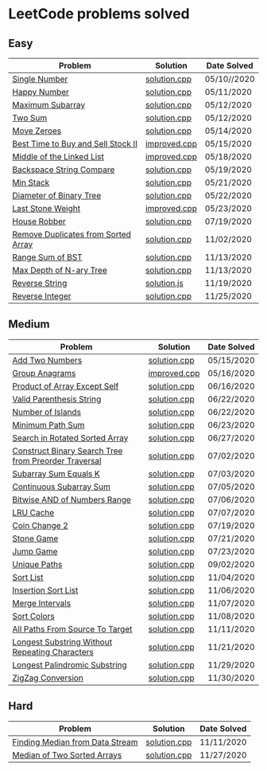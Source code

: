 # LeetCode problems solved

## Easy

| Problem                                                        | Solution                                | Date Solved |
| -------------------------------------------------------------- | --------------------------------------- | ----------- |
| [Single Number][singlenumber1]                                 | [solution.cpp][singlenumber3]           | 05/10//2020 |
| [Happy Number][happynumber1]                                   | [solution.cpp][happynumber3]            | 05/11/2020  |
| [Maximum Subarray][maxsubarray1]                               | [solution.cpp][maxsubarray3]            | 05/12/2020  |
| [Two Sum][twosum1]                                             | [solution.cpp][twosum2]                 | 05/12/2020  |
| [Move Zeroes][movezeroes1]                                     | [solution.cpp][movezeroes3]             | 05/14/2020  |
| [Best Time to Buy and Sell Stock II][buysellstocks1]           | [improved.cpp][buysellstocks3]          | 05/15/2020  |
| [Middle of the Linked List][middlell1]                         | [improved.cpp][middlell3]               | 05/18/2020  |
| [Backspace String Compare][stringcompare1]                     | [solution.cpp][stringcompare2]          | 05/19/2020  |
| [Min Stack][minstack1]                                         | [solution.cpp][minstack2]               | 05/21/2020  |
| [Diameter of Binary Tree][diameterbinarytree1]                 | [solution.cpp][diameterbinarytree2]     | 05/22/2020  |
| [Last Stone Weight][laststoneweight1]                          | [improved.cpp][laststoneweight3]        | 05/23/2020  |
| [House Robber][robber1]                                        | [solution.cpp][robber2]                 | 07/19/2020  |
| [Remove Duplicates from Sorted Array][duplicatefromsortedarr1] | [solution.cpp][duplicatefromsortedarr2] | 11/02/2020  |
| [Range Sum of BST][rangesumbst1]                               | [solution.cpp][rangesumbst2]            | 11/13/2020  |
| [Max Depth of N-ary Tree][maxdepthtree1]                       | [solution.cpp][maxdepthtree2]           | 11/13/2020  |
| [Reverse String][reverse_string1]                              | [solution.js][reverse_string2]          | 11/19/2020  |
| [Reverse Integer][reverse_int1]                                | [solution.cpp][reverse_int2]            | 11/25/2020  |

## Medium

| Problem                                                             | Solution                             | Date Solved |
| ------------------------------------------------------------------- | ------------------------------------ | ----------- |
| [Add Two Numbers][addtwonumbers1]                                   | [solution.cpp][addtwonumbers2]       | 05/15/2020  |
| [Group Anagrams][groupanagrams1]                                    | [improved.cpp][groupanagrams3]       | 05/16/2020  |
| [Product of Array Except Self][prodarray1]                          | [solution.cpp][prodarray2]           | 06/16/2020  |
| [Valid Parenthesis String][parenthesisstring1]                      | [solution.cpp][parenthesisstring2]   | 06/22/2020  |
| [Number of Islands][numberofislands1]                               | [solution.cpp][numberofislands2]     | 06/22/2020  |
| [Minimum Path Sum][minpathsum1]                                     | [solution.cpp][minpathsum2]          | 06/23/2020  |
| [Search in Rotated Sorted Array][rotatedarr1]                       | [solution.cpp][rotatedarr2]          | 06/27/2020  |
| [Construct Binary Search Tree from Preorder Traversal][bst1]        | [solution.cpp][bst2]                 | 07/02/2020  |
| [Subarray Sum Equals K][subarray1]                                  | [solution.cpp][subarray2]            | 07/03/2020  |
| [Continuous Subarray Sum][subarraysum1]                             | [solution.cpp][subarraysum2]         | 07/05/2020  |
| [Bitwise AND of Numbers Range][bitwiseand1]                         | [solution.cpp][bitwiseand2]          | 07/06/2020  |
| [LRU Cache][lrucache1]                                              | [solution.cpp][lrucache2]            | 07/07/2020  |
| [Coin Change 2][coinchange1]                                        | [solution.cpp][coinchange2]          | 07/19/2020  |
| [Stone Game][stonegame1]                                            | [solution.cpp][stonegame2]           | 07/21/2020  |
| [Jump Game][jumpgame1]                                              | [solution.cpp][jumpgame2]            | 07/23/2020  |
| [Unique Paths][uniquepaths1]                                        | [solution.cpp][uniquepaths2]         | 09/02/2020  |
| [Sort List][sortlist1]                                              | [solution.cpp][sortlist2]            | 11/04/2020  |
| [Insertion Sort List][insertionsortlist1]                           | [solution.cpp][insertionsortlist2]   | 11/06/2020  |
| [Merge Intervals][mergeintervals1]                                  | [solution.cpp][mergeintervals2]      | 11/07/2020  |
| [Sort Colors][sortcolors1]                                          | [solution.cpp][sortcolors2]          | 11/08/2020  |
| [All Paths From Source To Target][sourcetotarget1]                  | [solution.cpp][sourcetotarget2]      | 11/11/2020  |
| [Longest Substring Without Repeating Characters][substr_repeating1] | [solution.cpp][substr_repeating2]    | 11/21/2020  |
| [Longest Palindromic Substring][longest_palindromic1]               | [solution.cpp][longest_palindromic2] | 11/29/2020  |
| [ZigZag Conversion][zigzag_conversion1]                             | [solution.cpp][zigzag_conversion2]   | 11/30/2020  |

## Hard

| Problem                                           | Solution                           | Date Solved |
| ------------------------------------------------- | ---------------------------------- | ----------- |
| [Finding Median from Data Stream][streammedian1]  | [solution.cpp][streammedian2]      | 11/11/2020  |
| [Median of Two Sorted Arrays][median_two_arrays1] | [solution.cpp][median_two_arrays2] | 11/27/2020  |


[singlenumber1]: https://leetcode.com/problems/single-number/
[singlenumber2]: ./Easy/SingleNumber/solution.py
[singlenumber3]: ./Easy/SingleNumber/solution.cpp
[happynumber1]: https://leetcode.com/problems/happy-number/
[happynumber2]: ./Easy/HappyNumber/solution.py
[happynumber3]: ./Easy/HappyNumber/solution.cpp
[twosum1]: https://leetcode.com/problems/two-sum/
[twosum2]: ./Easy/TwoSum/solution.cpp
[maxsubarray1]: https://leetcode.com/problems/maximum-subarray/
[maxsubarray2]: ./Easy/MaxSubarray/solution.py
[maxsubarray3]: ./Easy/MaxSubarray/solution.cpp
[movezeroes1]: https://leetcode.com/problems/move-zeroes/
[movezeroes2]: ./Easy/MoveZeroes/solution.py
[movezeroes3]: ./Easy/MoveZeroes/solution.cpp
[addtwonumbers1]: https://leetcode.com/problems/add-two-numbers/
[addtwonumbers2]: ./Medium/AddTwoNumbers/solution.cpp
[buysellstocks1]: https://leetcode.com/problems/best-time-to-buy-and-sell-stock/
[buysellstocks2]: ./Easy/BuyAndSellStocks/solution.cpp
[buysellstocks3]: ./Easy/BuyAndSellStocks/improved.cpp
[groupanagrams1]: https://leetcode.com/problems/group-anagrams/
[groupanagrams2]: ./Medium/GroupAnagrams/solution.cpp
[groupanagrams3]: ./Medium/GroupAnagrams/improved.cpp
[middlell1]: https://leetcode.com/problems/middle-of-the-linked-list/
[middlell2]: ./Easy/MiddleOfLinkedList/solution.cpp
[middlell3]: ./Easy/MiddleOfLinkedList/improved.cpp
[stringcompare1]: https://leetcode.com/problems/backspace-string-compare/
[stringcompare2]: ./Easy/BackspaceStringCompare/solution.cpp
[minstack1]: https://leetcode.com/problems/min-stack/
[minstack2]: ./Easy/MinStack/solution.cpp
[diameterbinarytree1]: https://leetcode.com/problems/diameter-of-binary-tree/
[diameterbinarytree2]: ./Easy/DiameterOfBinaryTree/solution.cpp
[laststoneweight1]: https://leetcode.com/problems/last-stone-weight/
[laststoneweight2]: ./Easy/LastStoneWeight/solution.cpp
[laststoneweight3]: ./Easy/LastStoneWeight/improved.cpp
[prodarray1]: https://leetcode.com/problems/product-of-array-except-self/
[prodarray2]: ./Medium/ProductOfArrayExceptSelf/solution.cpp
[parenthesisstring1]: https://leetcode.com/problems/valid-parenthesis-string/
[parenthesisstring2]: ./Medium/ValidParenthesisString/solution.cpp
[numberofislands1]: https://leetcode.com/problems/number-of-islands/
[numberofislands2]: ./Medium/NumberOfIslands/solution.cpp
[minpathsum1]: https://leetcode.com/problems/minimum-path-sum/
[minpathsum2]: ./Medium/MinimumPathSum/solution.cpp
[rotatedarr1]: https://leetcode.com/problems/search-in-rotated-sorted-array/
[rotatedarr2]: ./Medium/SearchInRotatedSortedArray/solution.cpp
[bst1]: https://leetcode.com/problems/construct-binary-search-tree-from-preorder-traversal/
[bst2]: ./Medium/BinarySearchTree/solution.cpp
[subarray1]: https://leetcode.com/problems/subarray-sum-equals-k/
[subarray2]: ./Medium/SubarraySumEqualsK/solution.cpp
[subarraysum1]: https://leetcode.com/problems/continuous-subarray-sum/
[subarraysum2]: ./Medium/ContinousSubarraySum/solution.cpp
[bitwiseand1]: https://leetcode.com/problems/bitwise-and-of-numbers-range/
[bitwiseand2]: ./Medium/BitwiseAnd/solution.cpp
[lrucache1]: https://leetcode.com/problems/lru-cache/
[lrucache2]: ./Medium/LRUCache/solution.cpp
[robber1]: https://leetcode.com/problems/house-robber/
[robber2]: ./Easy/HouseRobber/solution.cpp
[coinchange1]: https://leetcode.com/problems/coin-change-2/
[coinchange2]: ./Medium/CoinChange2/solution.cpp
[stonegame1]: https://leetcode.com/problems/stone-game
[stonegame2]: ./Medium/StoneGame/solution.cpp
[jumpgame1]: https://leetcode.com/problems/jump-game/
[jumpgame2]: ./Medium/JumpGame/solution.cpp
[uniquepaths1]: https://leetcode.com/problems/unique-paths/
[uniquepaths2]: ./Medium/UniquePaths/solution.cpp
[duplicatefromsortedarr1]: https://leetcode.com/problems/remove-duplicates-from-sorted-array/
[duplicatefromsortedarr2]: ./Easy/DuplicateSortedArr/solution.cpp
[sortlist1]: https://leetcode.com/problems/sort-list/
[sortlist2]: ./Medium/SortList/solution.cpp
[insertionsortlist1]: https://leetcode.com/problems/insertion-sort-list/
[insertionsortlist2]: ./Medium/InsertionSortList/solution.cpp
[mergeintervals1]: https://leetcode.com/problems/merge-intervals/
[mergeintervals2]: ./Medium/MergeIntervals/solution.cpp
[sortcolors1]: https://leetcode.com/problems/sort-colors/
[sortcolors2]: ./Medium/SortColors/solution.cpp
[streammedian1]: https://leetcode.com/problems/find-median-from-data-stream/
[streammedian2]: ./Hard/StreamMedian/solution.cpp
[sourcetotarget1]: https://leetcode.com/problems/all-paths-from-source-to-target/submissions/
[sourcetotarget2]: ./Medium/SourceToTarget/solution.cpp
[rangesumbst1]: https://leetcode.com/problems/range-sum-of-bst/
[rangesumbst2]: ./Easy/RangeSumOfBST/solution.cpp
[maxdepthtree1]: https://leetcode.com/problems/maximum-depth-of-n-ary-tree/
[maxdepthtree2]: ./Easy/MaxDepthOfTree/solution.cpp
[reverse_string1]: https://leetcode.com/problems/reverse-string/
[reverse_string2]: ./Easy/ReverseString/solution.js
[substr_repeating1]: https://leetcode.com/problems/longest-substring-without-repeating-characters/
[substr_repeating2]: ./Medium/SubstrRepeat/solution.cpp
[reverse_int1]: https://leetcode.com/problems/reverse-integer/
[reverse_int2]:  ./Easy/ReverseInteger/solution.cpp
[median_two_arrays1]: https://leetcode.com/problems/median-of-two-sorted-arrays/
[median_two_arrays2]: ./Hard/MedianTwoArrays/solution.cpp
[longest_palindromic1]: https://leetcode.com/problems/longest-palindromic-substring/
[longest_palindromic2]: ./Medium/LongestPalindromic/solution.cpp
[zigzag_conversion1]: https://leetcode.com/problems/zigzag-conversion/
[zigzag_conversion2]: ./Medium/ZigzagConversion/solution.cpp
